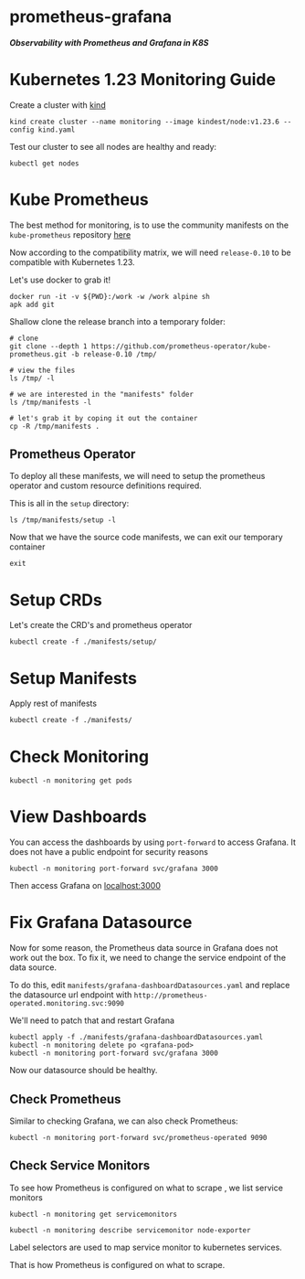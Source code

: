 # prometheus-grafana
##### Observability with Prometheus and Grafana in K8S

# Kubernetes 1.23 Monitoring Guide

Create a cluster with [kind](https://kind.sigs.k8s.io/docs/user/quick-start/)

```
kind create cluster --name monitoring --image kindest/node:v1.23.6 --config kind.yaml
```

Test our cluster to see all nodes are healthy and ready:

```
kubectl get nodes
```

# Kube Prometheus

The best method for monitoring, is to use the community manifests on the `kube-prometheus`
repository [here](https://github.com/prometheus-operator/kube-prometheus)

Now according to the compatibility matrix, we will need `release-0.10` to be compatible with
Kubernetes 1.23. </br>

Let's use docker to grab it!

```
docker run -it -v ${PWD}:/work -w /work alpine sh
apk add git
```

Shallow clone the release branch into a temporary folder:

```
# clone
git clone --depth 1 https://github.com/prometheus-operator/kube-prometheus.git -b release-0.10 /tmp/

# view the files
ls /tmp/ -l

# we are interested in the "manifests" folder
ls /tmp/manifests -l

# let's grab it by coping it out the container
cp -R /tmp/manifests .
```

## Prometheus Operator

To deploy all these manifests, we will need to setup the prometheus operator and custom resource definitions required.

This is all in the `setup` directory:

```
ls /tmp/manifests/setup -l
```

Now that we have the source code manifests, we can exit our temporary container

```
exit
```

# Setup CRDs

Let's create the CRD's and prometheus operator

```
kubectl create -f ./manifests/setup/
```

# Setup Manifests

Apply rest of manifests

```
kubectl create -f ./manifests/
```

# Check Monitoring

```
kubectl -n monitoring get pods
```

# View Dashboards

You can access the dashboards by using `port-forward` to access Grafana.
It does not have a public endpoint for security reasons

```
kubectl -n monitoring port-forward svc/grafana 3000
```

Then access Grafana on [localhost:3000](http://localhost:3000/)

# Fix Grafana Datasource

Now for some reason, the Prometheus data source in Grafana does not work out the box.
To fix it, we need to change the service endpoint of the data source. </br>

To do this, edit `manifests/grafana-dashboardDatasources.yaml` and replace the datasource url endpoint with `http://prometheus-operated.monitoring.svc:9090` </br>

We'll need to patch that and restart Grafana

```
kubectl apply -f ./manifests/grafana-dashboardDatasources.yaml
kubectl -n monitoring delete po <grafana-pod>
kubectl -n monitoring port-forward svc/grafana 3000
```

Now our datasource should be healthy.

## Check Prometheus

Similar to checking Grafana, we can also check Prometheus:

```
kubectl -n monitoring port-forward svc/prometheus-operated 9090
```

## Check Service Monitors

To see how Prometheus is configured on what to scrape , we list service monitors

```
kubectl -n monitoring get servicemonitors

kubectl -n monitoring describe servicemonitor node-exporter
```

Label selectors are used to map service monitor to kubernetes services. </br>

That is how Prometheus is configured on what to scrape.
